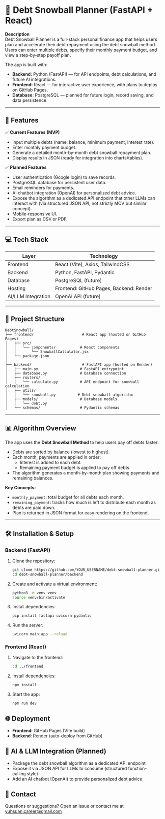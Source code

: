 # 📄 Debt Snowball Planner (FastAPI + React)

**Description**  
Debt Snowball Planner is a full-stack personal finance app that helps users plan and accelerate their debt repayment using the debt snowball method. Users can enter multiple debts, specify their monthly payment budget, and view a step-by-step payoff plan.

The app is built with:
- **Backend:** Python (FastAPI) — for API endpoints, debt calculations, and future AI integrations.
- **Frontend:** React — for interactive user experience, with plans to deploy on GitHub Pages.
- **Database:** PostgreSQL — planned for future login, record saving, and data persistence.

---

## 🚀 Features

✅ **Current Features (MVP)**
- Input multiple debts (name, balance, minimum payment, interest rate).
- Enter monthly payment budget.
- Generate a detailed month-by-month debt snowball repayment plan.
- Display results in JSON (ready for integration into charts/tables).

✅ **Planned Features**
- User authentication (Google login) to save records.
- PostgreSQL database for persistent user data.
- Email reminders for payments.
- AI chatbot integration (OpenAI) for personalized debt advice.
- Expose the algorithm as a dedicated API endpoint that other LLMs can interact with (via structured JSON API, not strictly MCV but similar concept).
- Mobile-responsive UI.
- Export plan as CSV or PDF.

---

## 💻 Tech Stack

| Layer      | Technology                |
|------------|---------------------------|
| Frontend   | React (Vite), Axios, TailwindCSS |
| Backend    | Python, FastAPI, Pydantic |
| Database   | PostgreSQL (future)       |
| Hosting    | Frontend: GitHub Pages, Backend: Render |
| AI/LLM Integration | OpenAI API (future) |

---

## 📐 Project Structure

```
DebtSnowball/
├── frontend/                      # React app (hosted on GitHub Pages)
│   ├── src/
│   │   └── components/           # React components
│   │       └── SnowballCalculator.jsx
│   └── package.json
│
├── backend/                       # FastAPI app (hosted on Render)
│   ├── main.py                   # FastAPI entrypoint
│   ├── database.py               # Database connection
│   ├── routers/
│   │   └── calculate.py          # API endpoint for snowball calculation
│   ├── utils/
│   │   └── snowball.py          # Debt snowball algorithm
│   ├── models/                   # Database models
│   │   └── debt.py
│   └── schemas/                  # Pydantic schemas
```


---

## 📊 Algorithm Overview

The app uses the **Debt Snowball Method** to help users pay off debts faster:
- Debts are sorted by balance (lowest to highest).
- Each month, payments are applied in order:
  - Interest is added to each debt.
  - Remaining payment budget is applied to pay off debts.
- The algorithm generates a month-by-month plan showing payments and remaining balances.

**Key Concepts:**
- `monthly_payment`: total budget for all debts each month.
- `remaining_payment`: tracks how much is left to distribute each month as debts are paid down.
- Plan is returned in JSON format for easy rendering on the frontend.

---

## 🛠️ Installation & Setup

### Backend (FastAPI)
1. Clone the repository:
   ```bash
   git clone https://github.com/YOUR_USERNAME/debt-snowball-planner.git
   cd debt-snowball-planner/backend
   ```

2. Create and activate a virtual environment:
   ```bash
   python3 -m venv venv
   source venv/bin/activate
   ```

3. Install dependencies:
   ```bash
   pip install fastapi uvicorn pydantic
   ```

4. Run the server:
   ```bash
   uvicorn main:app --reload
   ```

### Frontend (React)
1. Navigate to the frontend:
   ```bash
   cd ../frontend
   ```

2. Install dependencies:
   ```bash
   npm install
   ```

3. Start the app:
   ```bash
   npm run dev
   ```

## 🌐 Deployment

- **Frontend**: GitHub Pages (Vite build)
- **Backend**: Render (auto-deploy from GitHub)

## 🤖 AI & LLM Integration (Planned)

- Package the debt snowball algorithm as a dedicated API endpoint
- Expose it via JSON API for LLMs to consume (structured function-calling style)
- Add an AI chatbot (OpenAI) to provide personalized debt advice

## 📩 Contact

Questions or suggestions? Open an issue or contact me at yuhsuan.career@gmail.com
